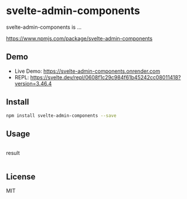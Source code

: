 # svelte-admin-components

svelte-admin-components is ...

https://www.npmjs.com/package/svelte-admin-components

## Demo

- Live Demo: https://svelte-admin-components.onrender.com
- REPL: https://svelte.dev/repl/0608f1c29c984f61b45242cc08011418?version=3.46.4

## Install

```bash
npm install svelte-admin-components --save
```

## Usage

```html
```

result

```html
```

## License

MIT
